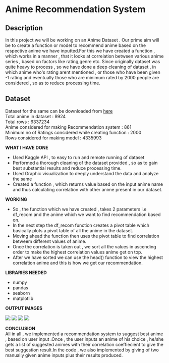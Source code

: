 # Anime Recommendation System

## Description
In this project we will be working on an Anime Dataset . Our prime aim will be to create a function or model to recommend anime based on the respective anime we have inputted.For this we have created a function , which works in a manner , that it looks at correlation between various anime series , based on factors like rating,genre etc.
Since originally dataset was quite heavy to process , so we have done a deep cleaning of dataset , in which anime who's rating arent mentioned , or those who have been given -1 rating and eventually those who are minimum rated by 2000 people are considered , so as to reduce processing time.

## Dataset

Dataset for the same can be downloaded from [here](https://www.kaggle.com/CooperUnion/anime-recommendations-database)<br>
Total anime in dataset : 9924 <br>
Total rows : 6337234<br>
Anime considered for making Recommendation system : 861<br>
Minimum no of Ratings considered while creating function : 2000 <br>
Rows considered for making model : 4335993 <br>

**WHAT I HAVE DONE**
- Used Kaggle API , to easy to run and remote running of dataset
- Performed a thorough cleaning of the dataset provided , so as to gain best substantial results and reduce processing time.
- Used Graphic visualization to deeply understand the data and analyze the same
- Created a function , which returns value based on the input anime name and thus calculating correlation with other anime present in our dataset.

**WORKING**

- So , the function which we have created , takes 2 parameters i.e df_recom and the anime which we want to find recommendation based on.
- In the next step the df_recom function creates a pivot table which basically plots a pivot table of all the anime in the dataset.
- Moving ahead the function then uses the pivot table to find correlation betweem different values of anime. 
- Once the correlation is taken out , we sort all the values in ascending order to make the highest correlation values anime get on top.
- After we have sorted we can use the head() function to view the highest correlation anime and this is how we get our recommendation.

**LIBRARIES NEEDED**
- numpy
- pandas
- seaborn
- matplotlib

**OUTPUT IMAGES**

<img src = "https://github.com/photon149/ML-ProjectKart/blob/8d621827210ae69f73410d422ea02f4a2f9504cf/Anime%20Recommendation%20System/Images/g1.png">
<img src = "https://github.com/photon149/ML-ProjectKart/blob/8d621827210ae69f73410d422ea02f4a2f9504cf/Anime%20Recommendation%20System/Images/g2.png">
<img src = "https://github.com/photon149/ML-ProjectKart/blob/8d621827210ae69f73410d422ea02f4a2f9504cf/Anime%20Recommendation%20System/Images/g3.png">
<img src = "https://github.com/photon149/ML-ProjectKart/blob/8d621827210ae69f73410d422ea02f4a2f9504cf/Anime%20Recommendation%20System/Images/g4.png">

**CONCLUSION**
<br>
All in all , we implemented a recommendation system to suggest best anime , based on user input .Once , the user inputs an anime of his choice , he/she gets a list of suggested animes with their correlation coeffiecient to give the best suggestion result.In the code , we also implemented by giving of two manually given anime inputs plus their results produced.



